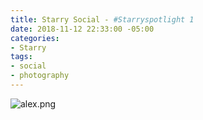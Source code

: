 ```yaml
---
title: Starry Social - #Starryspotlight 1
date: 2018-11-12 22:33:00 -05:00
categories:
- Starry
tags:
- social
- photography
---
```


![alex.png](/uploads/alex.png)